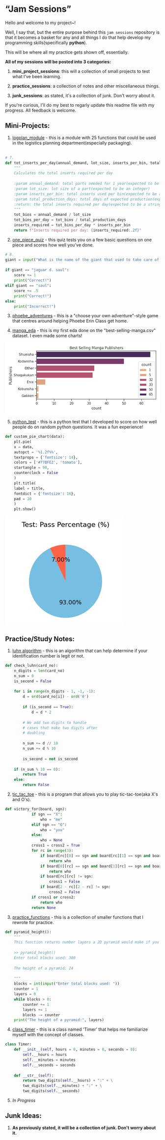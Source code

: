 # “Jam Sessions”

Hello and welcome to my project~!

Well, I say that, but the entire purpose behind this `jam sessions` repository is that it becomes a basket for any and all things I do that help develop my programming skills(specifically __python__). 

This will be where all my practice gets shown off, essentially.

__All of my sessions will be posted into 3 categories:__

1. **mini_project_sessions**: this will a collection of small projects to test what I've been learning.

2. **practice_sessions**: a collection of notes and other miscellaneous things.

3. **junk_sessions**: as stated, it's a collection of junk. Don't worry about it.

If you're curious, I'll do my best to regarly update this readme file with my progress. All feedback is welcome.

## Mini-Projects:

1. [logplan_module](1_mini_project_sessions/1_logplan_module) - this is a module with 25 functions that could be used in the logistics planning department(especially packaging).

```python

# 7.
def tot_inserts_per_day(annual_demand, lot_size, inserts_per_bin, total_production_days = 365):
    """
    Calculates the total inserts required per day
    
    :param annual_demand: total parts needed for 1 year(expected to be an integer)
    :param lot_size: lot size of a part(expected to be an integer)
    :param inserts_per_bin: total inserts used per bin(expected to be an integer)
    :param total_production_days: total days of expected production(expected to be an integer)
    :return: the total inserts required per day(expected to be a string)
    """
    tot_bins = annual_demand / lot_size
    tot_bins_per_day = tot_bins / total_production_days
    inserts_required = tot_bins_per_day * inserts_per_bin
    return f"Inserts required per day: {inserts_required:.2f}"

```

2. [one_piece_quiz](1_mini_project_sessions/2_one_piece_quiz) - this quiz tests you on a few basic questions on one piece and scores how well you've done.

```python
# 8. 
giant = input("What is the name of the giant that used to take care of Nico Robin? ").lower()

if giant == "jaguar d. saul":
    score += 1
    print("Correct!")
elif giant == "saul":
    score += .5
    print("Correct!")
else:
    print("Incorrect!")
```

3. [phoebe_adventures](1_mini_project_sessions/3_phoebe_adventures) - this is a "choose your own adventure"-style game that centres around helping Phoebe Erin Class get home.

4. [manga_eda](1_mini_project_sessions/4_manga_eda) - this is my first eda done on the "best-selling-manga.csv" dataset. I even made some charts!

![manga publisher](1_mini_project_sessions/4_manga_eda/assets/Publisher_chart.png)

5. [python_test](1_mini_project_sessions/5_python_test) - this is a python test that I developed to score on how well people do on random python questions. It was a fun experience!

```python
def custom_pie_chart(data):
    plt.pie(
    x = data,
    autopct = '%1.2f%%',
    textprops = {'fontsize': 14},
    colors = ['#77BFE2', 'tomato'],
    startangle = 90,
    counterclock = False
    )
    plt.title(
    label = title,
    fontdict = {'fontsize': 16},
    pad = 20
    )
    plt.show()
```
![test_result](1_mini_project_sessions/5_python_test/assets/test_file.jpg)

## Practice/Study Notes:

1. [luhn algorithm](2_practice_sessions/luhn_algorithm.py) - this is an algorithm that can help determine if your identification number is legit or not.

```python
def check_luhn(card_no):
    n_digits = len(card_no)
    n_sum = 0
    is_second = False
    
    for i in range(n_digits - 1, -1, -1):
        d = ord(card_no[i]) - ord('0')
        
        if (is_second == True):
            d = d * 2
            
        # We add two digits to handle
        # cases that make two digits after
        # doubling
        
        n_sum += d // 10
        n_sum += d % 10
        
        is_second = not is_second
        
    if (n_sum % 10 == 0):
        return True
    else:
        return False
```
2. [tic_tac_toe](2_practice_sessions/tic_tac_toe.py) - this is a program that allows you to play tic-tac-toe(aka X's and O's).

```python
def victory_for(board, sgn):
            if sgn == "X":
                who = "me"
            elif sgn == "O":
                who = "you"
            else:
                who = None
            cross1 = cross2 = True
            for rc in range(3):
                if board[rc][0] == sgn and board[rc][1] == sgn and board[rc][2] == sgn:
                    return who
                if board[0][rc] == sgn and board[1][rc] == sgn and board[2][rc] == sgn:
                    return who
                if board[rc][rc] != sgn:
                    cross1 = False
                if board[2 - rc][2 - rc] != sgn:
                    cross2 = False
            if cross1 or cross2:
                return who
            return None
```

3. [practice_functions](2_practice_sessions/practice_functions.py) - this is a collection of smaller functions that I rewrote for practice.

```python
def pyramid_height():
    """
    This function returns number layers a 2D pyramid would make if you input the total blocks used.
    
    >> pyramid_height()
    Enter total blocks used: 300

    The height of a pyramid: 24

    """
    blocks = int(input("Enter total blocks used: "))
    counter = 1
    layers = 0
    while blocks > 0:
        counter += 1
        layers += 1
        blocks -= counter
    print("The height of a pyramid:", layers)

```

4. [class_timer](2_practice_sessions/class_timer.py) - this is a class named 'Timer' that helps me familiarize myself with the concept of classes.

```python
class Timer:
    def __init__(self, hours = 0, minutes = 0, seconds = 0):
        self.__hours = hours
        self.__minutes = minutes
        self.__seconds = seconds
        
    def __str__(self):
        return two_digits(self.__hours) + ":" + \
        two_digits(self.__minutes) + ":" + \
        two_digits(self.__seconds)
```
5. _In Progress_

## Junk Ideas:

1. __As previously stated, it will be a collection of junk. Don't worry about it.__
